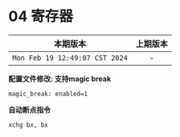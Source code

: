 # 04 寄存器

|本期版本|上期版本
|:---:|:---:
`Mon Feb 19 12:49:07 CST 2024` | -

**配置文件修改: 支持magic break**

```
magic_break: enabled=1
```

**自动断点指令**

```
xchg bx, bx
```
